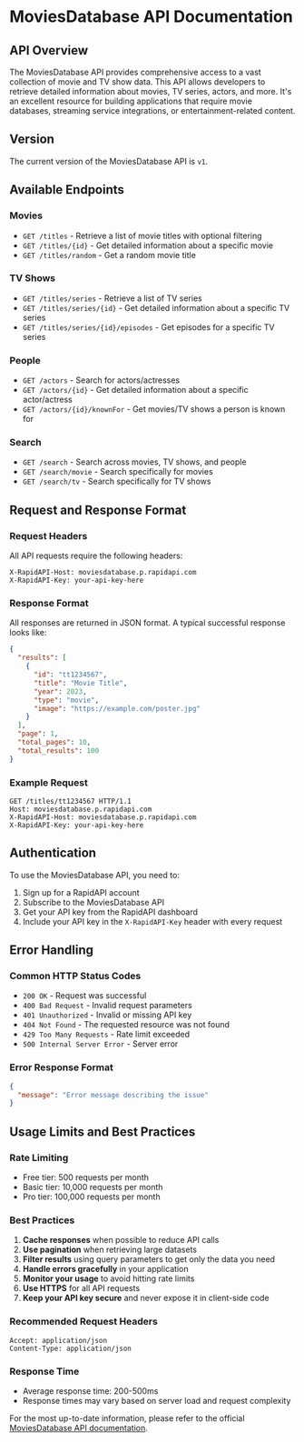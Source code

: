 # MoviesDatabase API Documentation

## API Overview

The MoviesDatabase API provides comprehensive access to a vast collection of movie and TV show data. This API allows developers to retrieve detailed information about movies, TV series, actors, and more. It's an excellent resource for building applications that require movie databases, streaming service integrations, or entertainment-related content.

## Version

The current version of the MoviesDatabase API is `v1`.

## Available Endpoints

### Movies

- `GET /titles` - Retrieve a list of movie titles with optional filtering
- `GET /titles/{id}` - Get detailed information about a specific movie
- `GET /titles/random` - Get a random movie title

### TV Shows

- `GET /titles/series` - Retrieve a list of TV series
- `GET /titles/series/{id}` - Get detailed information about a specific TV series
- `GET /titles/series/{id}/episodes` - Get episodes for a specific TV series

### People

- `GET /actors` - Search for actors/actresses
- `GET /actors/{id}` - Get detailed information about a specific actor/actress
- `GET /actors/{id}/knownFor` - Get movies/TV shows a person is known for

### Search

- `GET /search` - Search across movies, TV shows, and people
- `GET /search/movie` - Search specifically for movies
- `GET /search/tv` - Search specifically for TV shows

## Request and Response Format

### Request Headers

All API requests require the following headers:

```http
X-RapidAPI-Host: moviesdatabase.p.rapidapi.com
X-RapidAPI-Key: your-api-key-here
```

### Response Format

All responses are returned in JSON format. A typical successful response looks like:

```json
{
  "results": [
    {
      "id": "tt1234567",
      "title": "Movie Title",
      "year": 2023,
      "type": "movie",
      "image": "https://example.com/poster.jpg"
    }
  ],
  "page": 1,
  "total_pages": 10,
  "total_results": 100
}
```

### Example Request

```http
GET /titles/tt1234567 HTTP/1.1
Host: moviesdatabase.p.rapidapi.com
X-RapidAPI-Host: moviesdatabase.p.rapidapi.com
X-RapidAPI-Key: your-api-key-here
```

## Authentication

To use the MoviesDatabase API, you need to:

1. Sign up for a RapidAPI account
2. Subscribe to the MoviesDatabase API
3. Get your API key from the RapidAPI dashboard
4. Include your API key in the `X-RapidAPI-Key` header with every request

## Error Handling

### Common HTTP Status Codes

- `200 OK` - Request was successful
- `400 Bad Request` - Invalid request parameters
- `401 Unauthorized` - Invalid or missing API key
- `404 Not Found` - The requested resource was not found
- `429 Too Many Requests` - Rate limit exceeded
- `500 Internal Server Error` - Server error

### Error Response Format

```json
{
  "message": "Error message describing the issue"
}
```

## Usage Limits and Best Practices

### Rate Limiting

- Free tier: 500 requests per month
- Basic tier: 10,000 requests per month
- Pro tier: 100,000 requests per month

### Best Practices

1. **Cache responses** when possible to reduce API calls
2. **Use pagination** when retrieving large datasets
3. **Filter results** using query parameters to get only the data you need
4. **Handle errors gracefully** in your application
5. **Monitor your usage** to avoid hitting rate limits
6. **Use HTTPS** for all API requests
7. **Keep your API key secure** and never expose it in client-side code

### Recommended Request Headers

```http
Accept: application/json
Content-Type: application/json
```

### Response Time

- Average response time: 200-500ms
- Response times may vary based on server load and request complexity

For the most up-to-date information, please refer to the official [MoviesDatabase API documentation](https://rapidapi.com/SAdrian/api/moviesdatabase).
